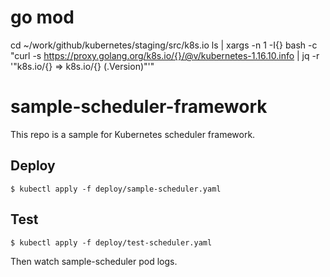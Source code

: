 # go mod
cd ~/work/github/kubernetes/staging/src/k8s.io
ls | xargs -n 1 -I{} bash -c "curl -s https://proxy.golang.org/k8s.io/{}/@v/kubernetes-1.16.10.info | jq -r '\"k8s.io/{} => k8s.io/{} \(.Version)\"'"

# sample-scheduler-framework

This repo is a sample for Kubernetes scheduler framework.

## Deploy

```shell
$ kubectl apply -f deploy/sample-scheduler.yaml
```

## Test
```shell
$ kubectl apply -f deploy/test-scheduler.yaml
```

Then watch sample-scheduler pod logs.
